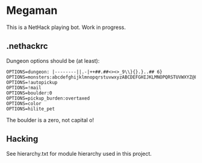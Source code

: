 Megaman
=======

This is a NetHack playing bot. Work in progress.

.nethackrc
----------

Dungeon options should be (at least):

    OPTIONS=dungeon: |--------||.-|++##.##<><>_9\\}{}.}..## 6}
    OPTIONS=monsters:abcdefghijklmnopqrstuvwxyzABCDEFGHIJKLMNOPQRSTUVWXYZ@87&;:~]
    OPTIONS=!autopickup
    OPTIONS=!mail
    OPTIONS=boulder:0
    OPTIONS=pickup_burden:overtaxed
    OPTIONS=color
    OPTIONS=hilite_pet

The boulder is a zero, not capital o!

Hacking
-------

See hierarchy.txt for module hierarchy used in this project.

